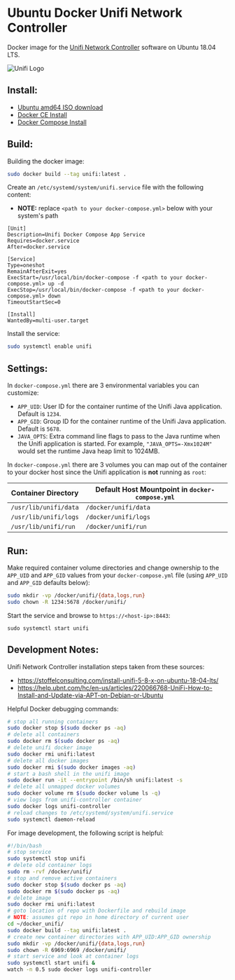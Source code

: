# Ubuntu Docker Unifi Network Controller

Docker image for the [Unifi Network Controller](https://unifi-network.ui.com/#unifi) software on Ubuntu 18.04 LTS.

![Unifi Logo](https://unifi-network.ui.com/logo192.png)

## Install:

- [Ubuntu amd64 ISO download](https://ubuntu.com/download/server/thank-you?version=18.04.4&architecture=amd64)
- [Docker CE Install](https://docs.docker.com/install/linux/docker-ce/ubuntu/)
- [Docker Compose Install](https://docs.docker.com/compose/install/)

## Build:

Building the docker image:

```bash
sudo docker build --tag unifi:latest .
```

Create an `/etc/systemd/system/unifi.service` file with the following content:

- **NOTE:** replace `<path to your docker-compose.yml>` below with your system's path

```
[Unit]
Description=Unifi Docker Compose App Service
Requires=docker.service
After=docker.service

[Service]
Type=oneshot
RemainAfterExit=yes
ExecStart=/usr/local/bin/docker-compose -f <path to your docker-compose.yml> up -d
ExecStop=/usr/local/bin/docker-compose -f <path to your docker-compose.yml> down
TimeoutStartSec=0

[Install]
WantedBy=multi-user.target
```

Install the service:

```bash
sudo systemctl enable unifi
```

## Settings:

In `docker-compose.yml` there are 3 environmental variables you can customize:

- `APP_UID`: User ID for the container runtime of the Unifi Java application. Default is `1234`. 
- `APP_GID`: Group ID for the container runtime of the Unifi Java application. Default is `5678`.
- `JAVA_OPTS`: Extra command line flags to pass to the Java runtime when the Unifi application is started. For example, `"JAVA_OPTS=-Xmx1024M"` would set the runtime Java heap limit to 1024MB.

In `docker-compose.yml` there are 3 volumes you can map out of the container to your docker host since the Unifi application is **not** running as `root`:

| Container Directory   | Default Host Mountpoint in `docker-compose.yml` |
| --------------------- | ----------------------------------------------- |
| `/usr/lib/unifi/data` | `/docker/unifi/data`                            |
| `/usr/lib/unifi/logs` | `/docker/unifi/logs`                            |
| `/usr/lib/unifi/run`  | `/docker/unifi/run`                             |

## Run:

Make required container volume directories and change ownership to the `APP_UID` and `APP_GID` values from your `docker-compose.yml` file (using `APP_UID` and `APP_GID` defaults below):

```bash
sudo mkdir -vp /docker/unifi/{data,logs,run}
sudo chown -R 1234:5678 /docker/unifi/
```

Start the service and browse to `https://<host-ip>:8443`:

```
sudo systemctl start unifi
```

## Development Notes:

Unifi Network Controller installation steps taken from these sources:

- https://stoffelconsulting.com/install-unifi-5-8-x-on-ubuntu-18-04-lts/
- https://help.ubnt.com/hc/en-us/articles/220066768-UniFi-How-to-Install-and-Update-via-APT-on-Debian-or-Ubuntu

Helpful Docker debugging commands:

```bash
# stop all running containers
sudo docker stop $(sudo docker ps -aq)
# delete all containers
sudo docker rm $(sudo docker ps -aq)
# delete unifi docker image
sudo docker rmi unifi:latest
# delete all docker images
sudo docker rmi $(sudo docker images -aq)
# start a bash shell in the unifi image
sudo docker run -it --entrypoint /bin/sh unifi:latest -s
# delete all unmapped docker volumes
sudo docker volume rm $(sudo docker volume ls -q)
# view logs from unifi-controller container
sudo docker logs unifi-controller
# reload changes to /etc/systemd/system/unifi.service
sudo systemctl daemon-reload
```

For image development, the following script is helpful:

```bash
#!/bin/bash
# stop service
sudo systemctl stop unifi
# delete old container logs
sudo rm -rvf /docker/unifi/
# stop and remove active containers
sudo docker stop $(sudo docker ps -aq)
sudo docker rm $(sudo docker ps -aq)
# delete image
sudo docker rmi unifi:latest
# goto location of repo with Dockerfile and rebuild image
# NOTE: assumes git repo in home directory of current user
cd ~/docker_unifi/
sudo docker build --tag unifi:latest .
# create new container directories with APP_UID:APP_GID ownership
sudo mkdir -vp /docker/unifi/{data,logs,run}
sudo chown -R 6969:6969 /docker/unifi/
# start service and look at container logs
sudo systemctl start unifi &
watch -n 0.5 sudo docker logs unifi-controller
```

